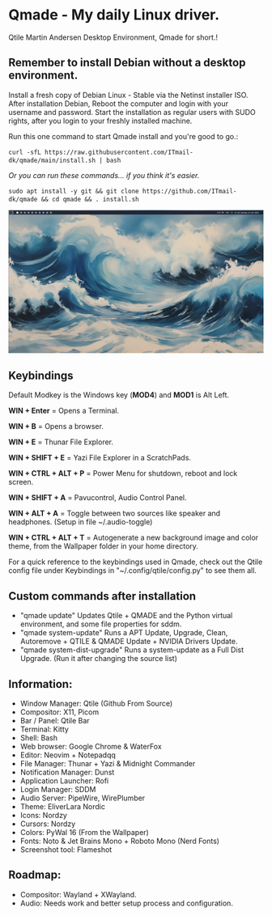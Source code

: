 # Qmade - My daily Linux driver.
Qtile Martin Andersen Desktop Environment, Qmade for short.!

## Remember to install Debian without a desktop environment.
Install a fresh copy of Debian Linux - Stable via the Netinst installer ISO.
After installation Debian, Reboot the computer and login with your username and password.
Start the installation as regular users with SUDO rights, after you login to your freshly installed machine.

Run this one command to start Qmade install and you're good to go.: 

    curl -sfL https://raw.githubusercontent.com/ITmail-dk/qmade/main/install.sh | bash

*Or you can run these commands... if you think it's easier.*

    sudo apt install -y git && git clone https://github.com/ITmail-dk/qmade && cd qmade && . install.sh

![Screenshots of the Desktop](screenshots/screenshot_01.jpg)

## Keybindings
Default Modkey is the Windows key (**MOD4**) and **MOD1** is Alt Left.

**WIN + Enter** = Opens a Terminal.

**WIN + B** = Opens a browser.

**WIN + E** = Thunar File Explorer.

**WIN + SHIFT + E** = Yazi File Explorer in a ScratchPads.

**WIN + CTRL + ALT + P** = Power Menu for shutdown, reboot and lock screen.

**WIN + SHIFT + A** = Pavucontrol, Audio Control Panel.

**WIN + ALT + A** = Toggle between two sources like speaker and headphones. (Setup in file ~/.audio-toggle)

**WIN + CTRL + ALT + T** = Autogenerate a new background image and color theme, 
from the Wallpaper folder in your home directory.


For a quick reference to the keybindings used in Qmade, 
check out the Qtile config file under Keybindings in "~/.config/qtile/config.py" to see them all.


## Custom commands after installation
- "qmade update" Updates Qtile + QMADE and the Python virtual environment,  and some file properties for sddm.
- "qmade system-update" Runs a APT Update, Upgrade, Clean, Autoremove + QTILE & QMADE Update + NVIDIA Drivers Update.
- "qmade system-dist-upgrade" Runs a system-update as a Full Dist Upgrade. (Run it after changing the source list)

## Information:
- Window Manager: Qtile (Github From Source)
- Compositor: X11, Picom
- Bar / Panel: Qtile Bar
- Terminal: Kitty
- Shell: Bash
- Web browser: Google Chrome & WaterFox
- Editor: Neovim + Notepadqq
- File Manager: Thunar + Yazi & Midnight Commander
- Notification Manager: Dunst
- Application Launcher: Rofi
- Login Manager: SDDM
- Audio Server: PipeWire, WirePlumber
- Theme: EliverLara Nordic
- Icons: Nordzy
- Cursors: Nordzy
- Colors: PyWal 16 (From the Wallpaper)
- Fonts: Noto & Jet Brains Mono + Roboto Mono (Nerd Fonts)
- Screenshot tool: Flameshot

## Roadmap:
- Compositor: Wayland + XWayland.
- Audio: Needs work and better setup process and configuration.
